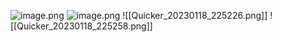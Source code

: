 ![image.png](https://yaaame-1317851743.cos.ap-beijing.myqcloud.com/undefinedPasted%20image%2020230118223411.png)
![image.png](https://yaaame-1317851743.cos.ap-beijing.myqcloud.com/undefinedPasted%20image%2020230118224300.png)
![[Quicker_20230118_225226.png]]
![[Quicker_20230118_225258.png]]
